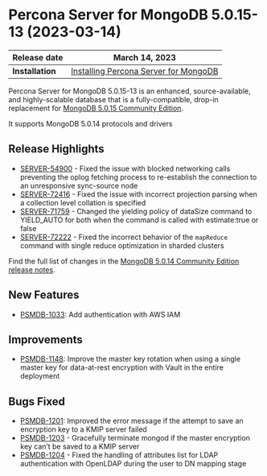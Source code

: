 # Percona Server for MongoDB 5.0.15-13 (2023-03-14)

| **Release date** | March 14, 2023 |
|----------------- | ---------------- | 
| **Installation** | [Installing Percona Server for MongoDB](../install/index.md)|

Percona Server for MongoDB 5.0.15-13 is an enhanced, source-available, and highly-scalable database that is a
fully-compatible, drop-in replacement for [MongoDB 5.0.15 Community Edition](https://www.mongodb.com/docs/manual/release-notes/5.0/#5.0.15---feb-27--2023).

It supports MongoDB 5.0.14 protocols and drivers 

## Release Highlights

* [SERVER-54900](https://jira.mongodb.org/browse/SERVER-54900) - Fixed the issue with blocked networking calls preventing the oplog fetching process to re-establish the connection to an unresponsive sync-source node 
* [SERVER-72416](https://jira.mongodb.org/browse/SERVER-72416) - Fixed the issue with incorrect projection parsing when a collection level collation is specified
* [SERVER-71759](https://jira.mongodb.org/browse/SERVER-71759) - Changed the yielding policy of dataSize command to YIELD_AUTO for both when the command is called with estimate:true or false
* [SERVER-72222](https://jira.mongodb.org/browse/SERVER-72222) - Fixed the incorrect behavior of the `mapReduce` command with single reduce optimization in sharded clusters

Find the full list of changes in the [MongoDB 5.0.14 Community Edition release notes](https://www.mongodb.com/docs/manual/release-notes/5.0/#5.0.15---feb-27--2023).


## New Features

* [PSMDB-1033](https://jira.percona.com/browse/PSMDB-1033): Add authentication with AWS IAM

## Improvements

* [PSMDB-1148](https://jira.percona.com/browse/PSMDB-1148): Improve the master key rotation when using a single master key for data-at-rest encryption with Vault in the entire deployment


## Bugs Fixed

* [PSMDB-1201](https://jira.percona.com/browse/PSMDB-1201): Improved the error message if the attempt to save an encryption key to a KMIP server failed
* [PSMDB-1203](https://jira.percona.com/browse/PSMDB-1203) - Gracefully terminate mongod if the master encryption key can’t be saved to a KMIP server
* [PSMDB-1204](https://jira.percona.com/browse/PSMDB-1204) - Fixed the handling of attributes list for LDAP authentication with OpenLDAP during the user to DN mapping stage

